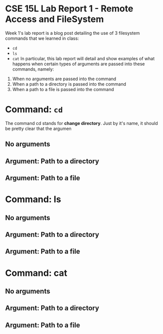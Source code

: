 # CSE 15L Lab Report 1 - Remote Access and FileSystem
Week 1's lab report is a blog post detailing the use of 3 filesystem commands that we learned in class:
- `cd`
- `ls`
- `cat`
In particular, this lab report will detail and show examples of what happens when certain types of arguments are passed into these commands, namely:
1. When no arguments are passed into the command
2. When a path to a directory is passed into the command
3. When a path to a file is passed into the command

# Command: `cd`
The command cd stands for **change directory**. Just by it's name, it should be pretty clear that the argumen
## No arguments
## Argument: Path to a directory
## Argument: Path to a file
# Command: ls
## No arguments
## Argument: Path to a directory
## Argument: Path to a file
# Command: cat
## No arguments
## Argument: Path to a directory
## Argument: Path to a file
